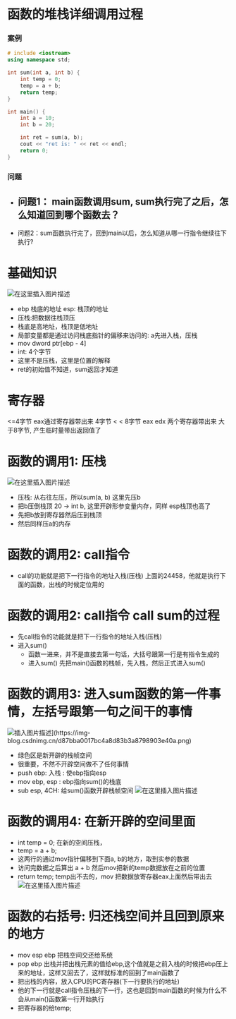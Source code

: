 
# 函数的堆栈详细调用过程

### 案例
```cpp
# include <iostream>
using namespace std;

int sum(int a, int b) {
    int temp = 0;
    temp = a + b;
    return temp;
}

int main() {
    int a = 10;
    int b = 20;

    int ret = sum(a, b);
    cout << "ret is: " << ret << endl; 
    return 0;
}
```
### 问题
- 问题1： main函数调用sum, sum执行完了之后，怎么知道回到哪个函数去？
    - 
- 问题2：sum函数执行完了，回到main以后，怎么知道从哪一行指令继续往下执行?



# 基础知识
![在这里插入图片描述](https://img-blog.csdnimg.cn/0b529222910949a7a867b0769e9b56ae.png)

- ebp 栈底的地址   esp: 栈顶的地址 
- 压栈:把数据往栈顶压  
- 栈底是高地址，栈顶是低地址
- 局部变量都是通过访问栈底指针的偏移来访问的: a先进入栈，压栈 
- mov dword ptr[ebp - 4]  
- int: 4个字节
- 这里不是压栈，这里是位置的解释
-  ret的初始值不知道，sum返回才知道

# 寄存器
<=4字节 eax通过寄存器带出来
4字节 < < 8字节  eax edx 两个寄存器带出来
大于8字节, 产生临时量带出返回值了

# 函数的调用1: 压栈
![在这里插入图片描述](https://img-blog.csdnimg.cn/de9940a2a34c4844ab8cd7db26ef3f22.png)

- 压栈: 从右往左压，所以sum(a, b) 这里先压b
-  把b压倒栈顶  20 -> int b, 这里开辟形参变量内存，同样  esp栈顶也高了
- 先把b放到寄存器然后压到栈顶
- 然后同样压a的内存  
# 函数的调用2: call指令
- call的功能就是把下一行指令的地址入栈(压栈)  上面的24458，他就是执行下面的函数，出栈的时候定位用的

# 函数的调用2: call指令  call sum的过程
- 先call指令的功能就是把下一行指令的地址入栈(压栈)
- 进入sum()
  - 函数一进来，并不是直接去第一句话，大括号跟第一行是有指令生成的
  - 进入sum() 先把main()函数的栈帧，先入栈，然后正式进入sum()
# 函数的调用3: 进入sum函数的第一件事情，左括号跟第一句之间干的事情
![插入图片描述\](https://img-blog.csdnimg.cn/d87bba0017bc4a8d83b3a8798903e40a.png)](https://img-blog.csdnimg.cn/aa0873bac9124809a054557f487fd0f6.png)

- 绿色区是新开辟的栈帧空间
- 很重要，不然不开辟空间做不了任何事情
- push ebp: 入栈   : 使ebp指向esp
- mov ebp, esp     : ebp指向sum()的栈底
- sub esp, 4CH: 给sum()函数开辟栈帧空间
![在这里插入图片描述](https://img-blog.csdnimg.cn/c76519c76227432185d538c490a331a3.png)

# 函数的调用4: 在新开辟的空间里面
- int temp = 0; 在新的空间压栈，
- temp = a + b; 
- 这两行的通过mov指针偏移到下面a, b的地方，取到实参的数据
- 访问完数据之后算出 a + b 然后mov把新的temp数据放在之前的位置
- return temp; temp出不去的，mov 把数据放寄存器eax上面然后带出去 
  ![在这里插入图片描述](https://img-blog.csdnimg.cn/8e7a04c4c7b74b749ce4569b37fe293a.png)
# 函数的右括号: 归还栈空间并且回到原来的地方
- mov esp ebp 把栈空间交还给系统
- pop ebp 出栈并把出栈元素的值给ebp,这个值就是之前入栈的时候把ebp压上来的地址，这样又回去了，这样就标准的回到了main函数了
- 把出栈的内容，放入CPU的PC寄存器(下一行要执行的地址)
- 他的下一行就是call指令压栈的下一行，这也是回到main函数的时候为什么不会从main()函数第一行开始执行
- 把寄存器的给temp;